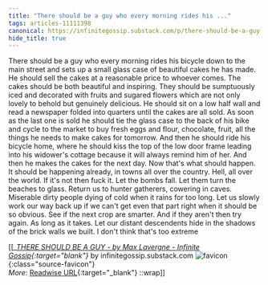 ```yaml
---
title: "There should be a guy who every morning rides his ..."
tags: articles-11111398
canonical: https://infinitegossip.substack.com/p/there-should-be-a-guy
hide_title: true
---
```


There should be a guy who every morning rides his bicycle down to the main street and sets up a small glass case of beautiful cakes he has made. He should sell the cakes at a reasonable price to whoever comes. The cakes should be both beautiful and inspiring. They should be sumptuously iced and decorated with fruits and sugared flowers which are not only lovely to behold but genuinely delicious. He should sit on a low half wall and read a newspaper folded into quarters until the cakes are all sold. As soon as the last one is sold he should tie the glass case to the back of his bike and cycle to the market to buy fresh eggs and flour, chocolate, fruit, all the things he needs to make cakes for tomorrow. And then he should ride his bicycle home, where he should kiss the top of the low door frame leading into his widower's cottage because it will always remind him of her. And then he makes the cakes for the next day. Now that's what should happen. It should be happening already, in towns all over the country. Hell, all over the world. If it's not then fuck it. Let the bombs fall. Let them turn the beaches to glass. Return us to hunter gatherers, cowering in caves. Miserable dirty people dying of cold when it rains for too long. Let us slowly work our way back up if we can't get even that part right when it should be so obvious. See if the next crop are smarter. And if they aren't then try again. As long as it takes. Let our distant descendents hide in the shadows of the brick walls we built. I don't think that's too extreme


[[<cite>_[THERE SHOULD BE A GUY - by Max Lavergne - Infinite Gossip](https://infinitegossip.substack.com/p/there-should-be-a-guy){:target="_blank"}_</cite> by infinitegossip.substack.com ![favicon](https://s2.googleusercontent.com/s2/favicons?domain=infinitegossip.substack.com){:class="source-favicon"}<br>
_More_: [Readwise URL](https://readwise.io/open/230958225){:target="_blank"}
::wrap]]